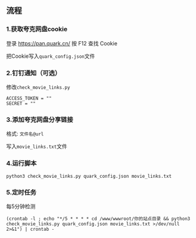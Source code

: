 ## 流程

### 1.获取夸克网盘cookie

登录 https://pan.quark.cn/ 按 F12 查找 Cookie

把Cookie写入`quark_config.json`文件

### 2.钉钉通知（可选）

修改`check_movie_links.py`

```
ACCESS_TOKEN = ""
SECRET = ""
```





### 3.添加夸克网盘分享链接

格式: `文件名@url`

写入`movie_links.txt`文件



### 4.运行脚本

```
python3 check_movie_links.py quark_config.json movie_links.txt
```



### 5.定时任务

每5分钟检测

```
(crontab -l ; echo "*/5 * * * * cd /www/wwwroot/你的站点目录 && python3 check_movie_links.py quark_config.json movie_links.txt >/dev/null 2>&1") | crontab -
```

